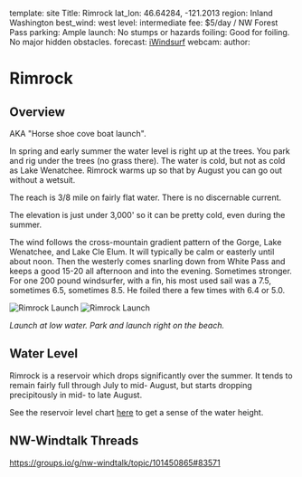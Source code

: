 template: site
Title: Rimrock
lat_lon: 46.64284, -121.2013
region: Inland Washington
best_wind: west
level: intermediate
fee: $5/day / NW Forest Pass
parking: Ample
launch: No stumps or hazards
foiling: Good for foiling. No major hidden obstacles.
forecast: <a href="https://wx.ikitesurf.com/search/46.643/-121.201/11">iWindsurf</a>
webcam:
author:

# Rimrock

## Overview

AKA "Horse shoe cove boat launch".

In spring and early summer the water level is right up at the trees.  You park and rig under the trees (no grass there). The water is cold, but not as cold as Lake Wenatchee.  Rimrock warms up so that by August you can go out without a wetsuit.

The reach is 3/8 mile on fairly flat water.  There is no discernable current.

The elevation is just under 3,000' so it can be pretty cold, even during the summer.

The wind follows the cross-mountain gradient pattern of the Gorge, Lake Wenatchee, and Lake Cle Elum.  It will typically be calm or easterly until about noon.  Then the westerly comes snarling down from White Pass and keeps a good 15-20 all afternoon and into the evening.  Sometimes stronger.  For one 200 pound windsurfer, with a fin, his most used sail was a 7.5, sometimes 6.5, sometimes 8.5.  He foiled there a few times with 6.4 or 5.0.

![Rimrock Launch](/images/rimrock_map.png)
![Rimrock Launch](/images/rimrock_launch.jpeg)

*Launch at low water. Park and launch right on the beach.*

## Water Level

Rimrock is a reservoir which drops significantly over the summer. It tends to remain fairly full through July to mid- August, but starts dropping precipitously in mid- to late August.

See the reservoir level chart [here](https://www.usbr.gov/pn/hydromet/wygraph.html?list=rim%20af&daily=rim%20af) to get a sense of the water height.

## NW-Windtalk Threads

<https://groups.io/g/nw-windtalk/topic/101450865#83571>
